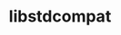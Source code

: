 ---
title: "libstdcompat"
layout: cache
categories: [package, develop]
meta: {"compilers": ["gcc@11.4.0"], "num_specs": 14, "num_specs_by_stack": {"root": 14}, "oss": ["ubuntu22.04"], "platforms": ["linux"], "stacks": ["root"], "targets": ["x86_64_v3"], "versions": ["0.0.21"]}
spec_details: [{"compiler": "gcc@11.4.0", "hash": "2bmwckaz7y6oynfylppkw6ye4y2epor2", "os": "ubuntu22.04", "platform": "linux", "size": "-", "stacks": ["root"], "target": "x86_64_v3", "variants": ["~boost", "build_system=cmake", "build_type=Release", "cpp_compat=auto", "+cpp_unstable", "generator=make", "~ipo"], "versions": ["0.0.21"]}, {"compiler": "gcc@11.4.0", "hash": "54ciipsd5roke4mcztogdoxcpvsambys", "os": "ubuntu22.04", "platform": "linux", "size": "-", "stacks": ["root"], "target": "x86_64_v3", "variants": ["~boost", "build_system=cmake", "build_type=Release", "cpp_compat=auto", "+cpp_unstable", "generator=make", "~ipo"], "versions": ["0.0.21"]}, {"compiler": "gcc@11.4.0", "hash": "5axum2p5oprfx7tca6dtzxibsv4fo3oo", "os": "ubuntu22.04", "platform": "linux", "size": "-", "stacks": ["root"], "target": "x86_64_v3", "variants": ["~boost", "build_system=cmake", "build_type=Release", "cpp_compat=auto", "+cpp_unstable", "generator=make", "~ipo"], "versions": ["0.0.21"]}, {"compiler": "gcc@11.4.0", "hash": "73utvotrsqwquo5oopwpbgc36a5bhebd", "os": "ubuntu22.04", "platform": "linux", "size": "-", "stacks": ["root"], "target": "x86_64_v3", "variants": ["~boost", "build_system=cmake", "build_type=Release", "cpp_compat=auto", "+cpp_unstable", "generator=make", "~ipo"], "versions": ["0.0.21"]}, {"compiler": "gcc@11.4.0", "hash": "ebaqwzhdybadyhel4lh36povd4clk7xv", "os": "ubuntu22.04", "platform": "linux", "size": "-", "stacks": ["root"], "target": "x86_64_v3", "variants": ["~boost", "build_system=cmake", "build_type=Release", "cpp_compat=auto", "+cpp_unstable", "generator=make", "~ipo"], "versions": ["0.0.21"]}, {"compiler": "gcc@11.4.0", "hash": "gujxesl42ygzdw2y62rdrqpnxzrpqnad", "os": "ubuntu22.04", "platform": "linux", "size": "-", "stacks": ["root"], "target": "x86_64_v3", "variants": ["~boost", "build_system=cmake", "build_type=Release", "cpp_compat=auto", "+cpp_unstable", "generator=make", "~ipo"], "versions": ["0.0.21"]}, {"compiler": "gcc@11.4.0", "hash": "hybiqeu37men75ujjg7qcvfl34zctdtm", "os": "ubuntu22.04", "platform": "linux", "size": "-", "stacks": ["root"], "target": "x86_64_v3", "variants": ["~boost", "build_system=cmake", "build_type=Release", "cpp_compat=auto", "+cpp_unstable", "generator=make", "~ipo"], "versions": ["0.0.21"]}, {"compiler": "gcc@11.4.0", "hash": "jja4sfesyw5h7m3jg2vnuecoggkqyrp5", "os": "ubuntu22.04", "platform": "linux", "size": "-", "stacks": ["root"], "target": "x86_64_v3", "variants": ["~boost", "build_system=cmake", "build_type=Release", "cpp_compat=auto", "+cpp_unstable", "generator=make", "~ipo"], "versions": ["0.0.21"]}, {"compiler": "gcc@11.4.0", "hash": "jsc22k7nt737doiog4yj6bfcccxyaz6x", "os": "ubuntu22.04", "platform": "linux", "size": "-", "stacks": ["root"], "target": "x86_64_v3", "variants": ["~boost", "build_system=cmake", "build_type=Release", "cpp_compat=auto", "+cpp_unstable", "generator=make", "~ipo"], "versions": ["0.0.21"]}, {"compiler": "gcc@11.4.0", "hash": "kfgvxuhtvsnljcyrp2nj6ihcx2dmyqln", "os": "ubuntu22.04", "platform": "linux", "size": "-", "stacks": ["root"], "target": "x86_64_v3", "variants": ["~boost", "build_system=cmake", "build_type=Release", "cpp_compat=auto", "+cpp_unstable", "generator=make", "~ipo"], "versions": ["0.0.21"]}, {"compiler": "gcc@11.4.0", "hash": "kslmsbfsjkls7ydvarev3sfdxufgylqf", "os": "ubuntu22.04", "platform": "linux", "size": "-", "stacks": ["root"], "target": "x86_64_v3", "variants": ["~boost", "build_system=cmake", "build_type=Release", "cpp_compat=auto", "+cpp_unstable", "generator=make", "~ipo"], "versions": ["0.0.21"]}, {"compiler": "gcc@11.4.0", "hash": "noe3se7hwfk5ox7gj3bn73l6qpltcnak", "os": "ubuntu22.04", "platform": "linux", "size": "-", "stacks": ["root"], "target": "x86_64_v3", "variants": ["~boost", "build_system=cmake", "build_type=Release", "cpp_compat=auto", "+cpp_unstable", "generator=make", "~ipo"], "versions": ["0.0.21"]}, {"compiler": "gcc@11.4.0", "hash": "qerz3ohfpvgmdhpf2rgyh5u3ugqxyccs", "os": "ubuntu22.04", "platform": "linux", "size": "-", "stacks": ["root"], "target": "x86_64_v3", "variants": ["~boost", "build_system=cmake", "build_type=Release", "cpp_compat=auto", "+cpp_unstable", "generator=make", "~ipo"], "versions": ["0.0.21"]}, {"compiler": "gcc@11.4.0", "hash": "qlo3czuczjgg6uoqafhnmx5sa5ykgnjy", "os": "ubuntu22.04", "platform": "linux", "size": "-", "stacks": ["root"], "target": "x86_64_v3", "variants": ["~boost", "build_system=cmake", "build_type=Release", "cpp_compat=auto", "+cpp_unstable", "generator=make", "~ipo"], "versions": ["0.0.21"]}]
---